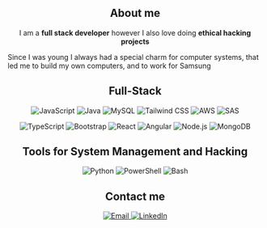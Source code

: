<h2 align="center">                                           About me                                             </h2>
<p align="center">I am a <strong>full stack developer</strong> however I also love doing <strong>ethical hacking projects</strong> </p>
<p>Since I was young I always had a special charm for computer systems, that led me to build my own computers, and to work for Samsung</p>

<h2 align="center"> Full-Stack </h2>
<p align="center">
  <span style="display: inline-block; margin: 0 5px;">
    <img src="https://img.shields.io/badge/JavaScript-F7DF1E?style=for-the-badge&logo=javascript&logoColor=black" alt="JavaScript">
    <img src="https://img.shields.io/badge/Java-007396?style=for-the-badge&logo=java&logoColor=white" alt="Java">
    <img src="https://img.shields.io/badge/MySQL-4479A1?style=for-the-badge&logo=mysql&logoColor=white" alt="MySQL">
    <img src="https://img.shields.io/badge/TailwindCSS-06B6D4?style=for-the-badge&logo=tailwind-css&logoColor=white" alt="Tailwind CSS">
    <img class="h-10" src="https://img.shields.io/badge/AWS-232F3E?style=for-the-badge&logo=amazonaws&logoColor=white" alt="AWS">
    <img class="h-10" src="https://img.shields.io/badge/SAS-00A3E0?style=for-the-badge&logo=sas&logoColor=white" alt="SAS">
  </span>
</p>
<p align="center">
  <span style="display: inline-block; margin: 0 5px;">
    <img src="https://img.shields.io/badge/TypeScript-007ACC?style=for-the-badge&logo=typescript&logoColor=white" alt="TypeScript">
    <img src="https://img.shields.io/badge/Bootstrap-563D7C?style=for-the-badge&logo=bootstrap&logoColor=white" alt="Bootstrap">
    <img src="https://img.shields.io/badge/React-20232A?style=for-the-badge&logo=react&logoColor=61DAFB" alt="React">
    <img src="https://img.shields.io/badge/Angular-DD0031?style=for-the-badge&logo=angular&logoColor=white" alt="Angular">
    <img src="https://img.shields.io/badge/Node.js-339933?style=for-the-badge&logo=nodedotjs&logoColor=white" alt="Node.js">
    <img src="https://img.shields.io/badge/MongoDB-47A248?style=for-the-badge&logo=mongodb&logoColor=white" alt="MongoDB">
  </span>
  <h2 align="center">Tools for System Management and Hacking</h2>
  <p align="center">
  <span style="display: inline-block; margin: 0 5px;">
       <img src="https://img.shields.io/badge/Python-3776AB?style=for-the-badge&logo=python&logoColor=white" alt="Python">
       <img src="https://img.shields.io/badge/PowerShell-5391FE?style=for-the-badge&logo=powershell&logoColor=white" alt="PowerShell">
       <img src="https://img.shields.io/badge/Bash-4EAA25?style=for-the-badge&logo=gnubash&logoColor=white" alt="Bash">
  </span>

<h2 align="center"> Contact me </h2>
<p align="center">
  <a href="mailto:jorgebenediadobe@gmail.com">
    <img src="https://img.shields.io/badge/Email-D14836?style=for-the-badge&logo=gmail&logoColor=white" alt="Email">
    <img src="https://img.shields.io/badge/LinkedIn-0A66C2?style=for-the-badge&logo=linkedin&logoColor=white" alt="LinkedIn">

  </a>
</p>


</p>
